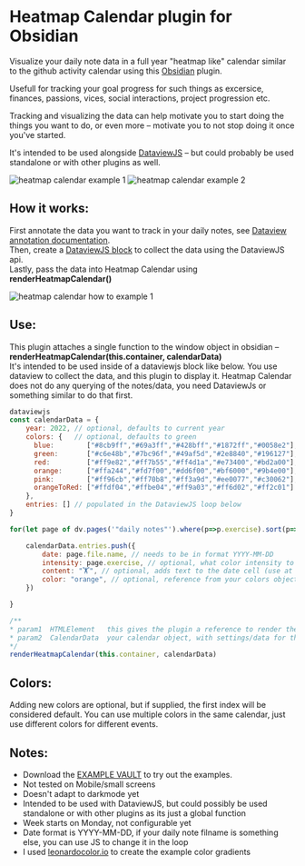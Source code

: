 # Heatmap Calendar plugin for Obsidian

Visualize your daily note data in a full year "heatmap like" calendar similar to the github activity calendar using this [Obsidian](https://obsidian.md/) plugin.  

Usefull for tracking your goal progress for such things as excersice, finances, passions, vices, social interactions, project progression etc.   

Tracking and visualizing the data can help motivate you to start doing the things you want to do, or even more – motivate you to not stop doing it once you've started.

It's intended to be used alongside [DataviewJS](https://blacksmithgu.github.io/obsidian-dataview/) – but could probably be used standalone or with other plugins as well.  

![heatmap calendar example 1](https://github.com/Richardsl/heatmap-calendar-obsidian/blob/master/github-images/heatmap-calendar-howto1.png?raw=true)
![heatmap calendar example 2](https://github.com/Richardsl/heatmap-calendar-obsidian/blob/master/github-images/heatmap-calendar-howto2.png?raw=true)



## How it works:

First annotate the data you want to track in your daily notes, see [Dataview annotation documentation](https://blacksmithgu.github.io/obsidian-dataview/data-annotation/).  
Then, create a [DataviewJS block](https://blacksmithgu.github.io/obsidian-dataview/api/intro/) to collect the data using the DataviewJS api.  
Lastly, pass the data into Heatmap Calendar using  **renderHeatmapCalendar()** 

![heatmap calendar how to example 1](https://github.com/Richardsl/heatmap-calendar-obsidian/blob/master/github-images/heatmap-calendar-howto3.jpg?raw=true)

## Use:

This plugin attaches a single function to the window object in obsidian – **renderHeatmapCalendar(this.container, calendarData)**  
It's intended to be used inside of a dataviewjs block like below. You use dataview to collect the data, and this plugin to display it.
Heatmap Calendar does not do any querying of the notes/data, you need DataviewJs or something similar to do that first.

```javascript
dataviewjs
const calendarData = { 
	year: 2022, // optional, defaults to current year
	colors: {   // optional, defaults to green
	  blue:        ["#8cb9ff","#69a3ff","#428bff","#1872ff","#0058e2"], // this first entry is considered default
	  green:       ["#c6e48b","#7bc96f","#49af5d","#2e8840","#196127"],
	  red:         ["#ff9e82","#ff7b55","#ff4d1a","#e73400","#bd2a00"],
	  orange:      ["#ffa244","#fd7f00","#dd6f00","#bf6000","#9b4e00"],
	  pink:        ["#ff96cb","#ff70b8","#ff3a9d","#ee0077","#c30062"],
	  orangeToRed: ["#ffdf04","#ffbe04","#ff9a03","#ff6d02","#ff2c01"]
	},
	entries: [] // populated in the DataviewJS loop below
}

for(let page of dv.pages('"daily notes"').where(p=>p.exercise).sort(p=>p.file.name)){ //DataviewJS stuff

	calendarData.entries.push({
		date: page.file.name, // needs to be in format YYYY-MM-DD
		intensity: page.exercise, // optional, what color intensity to use for entry, will autoscale. Default 4 (1-5)
		content: "🏋️", // optional, adds text to the date cell (use at own risk)
		color: "orange", // optional, reference from your colors object. If no color is supplied; colors[0] is used
	})

}

/**
* param1  HTMLElement   this gives the plugin a reference to render the calendar at
* param2  CalendarData  your calendar object, with settings/data for the calendar
*/
renderHeatmapCalendar(this.container, calendarData)

```
  
## Colors:
Adding new colors are optional, but if supplied, the first index will be considered default.
You can use multiple colors in the same calendar, just use different colors for different events.  
   


## Notes:
- Download the [EXAMPLE VAULT](https://github.com/Richardsl/heatmap-calendar-obsidian/tree/master/EXAMPLE_VAULT) to try out the examples.  
- Not tested on Mobile/small screens
- Doesn't adapt to darkmode yet
- Intended to be used with DataviewJS, but could possibly be used standalone or with other plugins as its just a global function
- Week starts on Monday, not configurable yet
- Date format is YYYY-MM-DD, if your daily note filname is something else, you can use JS to change it in the loop
- I used [leonardocolor.io](https://leonardocolor.io) to create the example color gradients
